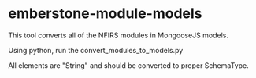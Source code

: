# emberstone-module-models

This tool converts all of the NFIRS modules in MongooseJS models.

Using python, run the convert_modules_to_models.py

All elements are "String" and should be converted to proper SchemaType.
